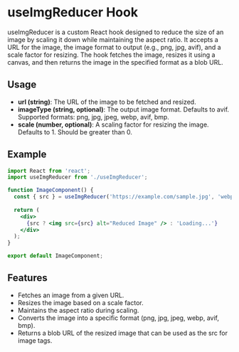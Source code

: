 # useImgReducer Hook
useImgReducer is a custom React hook designed to reduce the size of an image by scaling it down while maintaining the aspect ratio. It accepts a URL for the image, the image format to output (e.g., png, jpg, avif), and a scale factor for resizing. The hook fetches the image, resizes it using a canvas, and then returns the image in the specified format as a blob URL.


## Usage
- **url (string)**: The URL of the image to be fetched and resized.
- **imageType (string, optional)**: The output image format. Defaults to avif. Supported formats: png, jpg, jpeg, webp, avif, bmp.
- **scale (number, optional)**: A scaling factor for resizing the image. Defaults to 1. Should be greater than 0.

## Example
```jsx 
import React from 'react';
import useImgReducer from './useImgReducer';

function ImageComponent() {
  const { src } = useImgReducer('https://example.com/sample.jpg', 'webp', 0.5);
  
  return (
    <div>
      {src ? <img src={src} alt="Reduced Image" /> : 'Loading...'}
    </div>
  );
}

export default ImageComponent;

```
## Features
- Fetches an image from a given URL.
- Resizes the image based on a scale factor.
- Maintains the aspect ratio during scaling.
- Converts the image into a specific format (png, jpg, jpeg, webp, avif, bmp).
- Returns a blob URL of the resized image that can be used as the src for image tags.